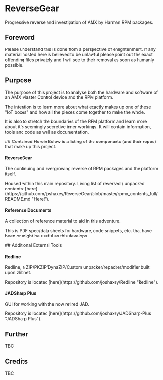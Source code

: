 # ReverseGear
Progressive reverse and investigation of AMX by Harman RPM packages.

## Foreword
Please understand this is done from a perspective of enlightenment. If any material hosted here is believed to be unlawful please point out the exact offending files privately and I will see to their removal as soon as humanly possible.

## Purpose
The purpose of this project is to analyse both the hardware and software of an AMX Master Control device and the RPM platform.
<p>
The intention is to learn more about what exactly makes up one of these "IoT boxes" and how all the pieces come together to make the whole.
<p>
It is also to stretch the boundaries of the RPM platform and learn more about it's seemingly secretive inner workings.
It will contain information, tools and code as well as documentation.
<p>
## Contained Herein
Below is a listing of the components (and their repos) that make up this project.

#### ReverseGear
The continuing and evergrowing reverse of RPM packages and the platform itself.
<p>
Housed within this main repository. Living list of reversed / unpacked contents: [here](https://github.com/joshaxey/ReverseGear/blob/master/rpmx_contents_full/README.md "Here!").

#### Reference Documents
A collection of reference material to aid in this adventure.
<p>
This is PDF spec/data sheets for hardware, code snippets, etc. that have been or might be useful as this develops.
<p>
## Additional External Tools

#### Redline
Redline, a ZIP/PKZIP/DynaZIP/Custom unpacker/repacker/modifier built upon zlibnet.
<p>
Repository is located [here](https://github.com/joshaxey/Redline "Redline").

#### JADSharp Plus
GUI for working with the now retired JAD.
<p>
Repository is located [here](https://github.com/joshaxey/JADSharp-Plus "JADSharp Plus").

## Further
TBC

## Credits
TBC
